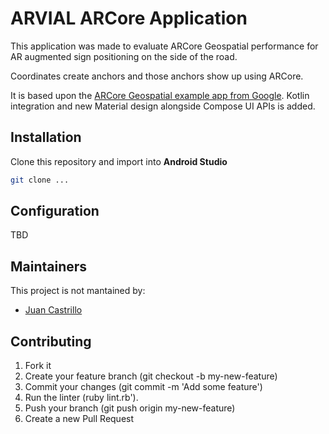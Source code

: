 # ARVIAL ARCore Application

This application was made to evaluate ARCore Geospatial performance for AR augmented sign 
positioning on the side of the road.

Coordinates create anchors and those anchors show up using ARCore.

It is based upon the 
[ARCore Geospatial example app from Google](https://github.com/google-ar/arcore-android-sdk/tree/main/samples/geospatial_java).
Kotlin integration and new Material design alongside Compose UI APIs is added.

## Installation
Clone this repository and import into **Android Studio**
```bash
git clone ...
```

## Configuration
TBD

## Maintainers
This project is not mantained by:
* [Juan Castrillo](http://github.com/juanCastrillo)


## Contributing

1. Fork it
2. Create your feature branch (git checkout -b my-new-feature)
3. Commit your changes (git commit -m 'Add some feature')
4. Run the linter (ruby lint.rb').
5. Push your branch (git push origin my-new-feature)
6. Create a new Pull Request